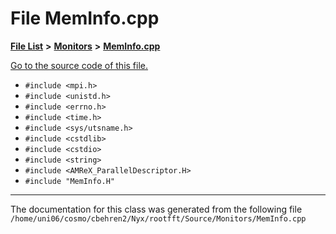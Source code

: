 
# File MemInfo.cpp


[**File List**](files.md) **>** [**Monitors**](dir_4fa83310393b8822261146acd1fffc8a.md) **>** [**MemInfo.cpp**](MemInfo_8cpp.md)

[Go to the source code of this file.](MemInfo_8cpp_source.md)



* `#include <mpi.h>`
* `#include <unistd.h>`
* `#include <errno.h>`
* `#include <time.h>`
* `#include <sys/utsname.h>`
* `#include <cstdlib>`
* `#include <cstdio>`
* `#include <string>`
* `#include <AMReX_ParallelDescriptor.H>`
* `#include "MemInfo.H"`
























------------------------------
The documentation for this class was generated from the following file `/home/uni06/cosmo/cbehren2/Nyx/rootfft/Source/Monitors/MemInfo.cpp`